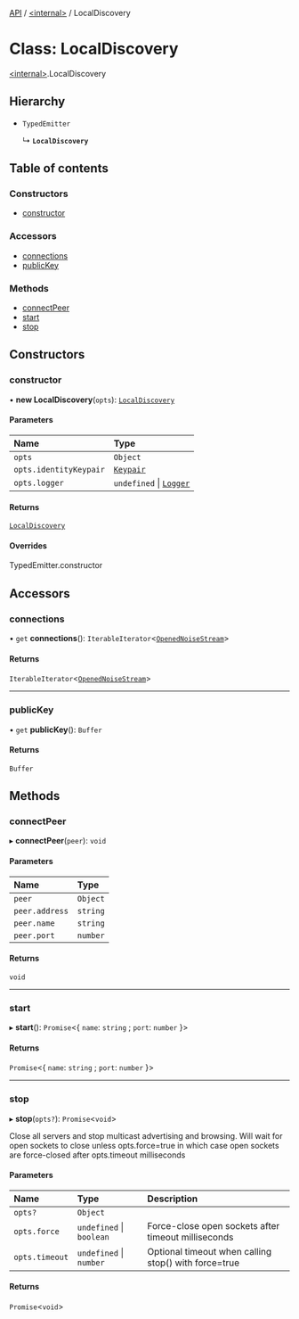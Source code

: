 [API](../README.md) / [\<internal\>](../modules/internal_.md) / LocalDiscovery

# Class: LocalDiscovery

[\<internal\>](../modules/internal_.md).LocalDiscovery

## Hierarchy

- `TypedEmitter`

  ↳ **`LocalDiscovery`**

## Table of contents

### Constructors

- [constructor](internal_.LocalDiscovery.md#constructor)

### Accessors

- [connections](internal_.LocalDiscovery.md#connections)
- [publicKey](internal_.LocalDiscovery.md#publickey)

### Methods

- [connectPeer](internal_.LocalDiscovery.md#connectpeer)
- [start](internal_.LocalDiscovery.md#start)
- [stop](internal_.LocalDiscovery.md#stop)

## Constructors

### constructor

• **new LocalDiscovery**(`opts`): [`LocalDiscovery`](internal_.LocalDiscovery.md)

#### Parameters

| Name | Type |
| :------ | :------ |
| `opts` | `Object` |
| `opts.identityKeypair` | [`Keypair`](../modules/internal_.md#keypair-1) |
| `opts.logger` | `undefined` \| [`Logger`](internal_.Logger.md) |

#### Returns

[`LocalDiscovery`](internal_.LocalDiscovery.md)

#### Overrides

TypedEmitter.constructor

## Accessors

### connections

• `get` **connections**(): `IterableIterator`\<[`OpenedNoiseStream`](../modules/internal_.md#openednoisestream-1)\>

#### Returns

`IterableIterator`\<[`OpenedNoiseStream`](../modules/internal_.md#openednoisestream-1)\>

___

### publicKey

• `get` **publicKey**(): `Buffer`

#### Returns

`Buffer`

## Methods

### connectPeer

▸ **connectPeer**(`peer`): `void`

#### Parameters

| Name | Type |
| :------ | :------ |
| `peer` | `Object` |
| `peer.address` | `string` |
| `peer.name` | `string` |
| `peer.port` | `number` |

#### Returns

`void`

___

### start

▸ **start**(): `Promise`\<\{ `name`: `string` ; `port`: `number`  }\>

#### Returns

`Promise`\<\{ `name`: `string` ; `port`: `number`  }\>

___

### stop

▸ **stop**(`opts?`): `Promise`\<`void`\>

Close all servers and stop multicast advertising and browsing. Will wait
for open sockets to close unless opts.force=true in which case open sockets
are force-closed after opts.timeout milliseconds

#### Parameters

| Name | Type | Description |
| :------ | :------ | :------ |
| `opts?` | `Object` |  |
| `opts.force` | `undefined` \| `boolean` | Force-close open sockets after timeout milliseconds |
| `opts.timeout` | `undefined` \| `number` | Optional timeout when calling stop() with force=true |

#### Returns

`Promise`\<`void`\>
